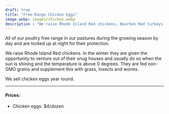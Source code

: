 ```yaml
---
draft: true
title: "Free-Range Chicken Eggs"
image_webp: images/chicken.webp
description : "We raise Rhode Island Red chickens, Bourbon Red turkeys, and Guinea fowl. They are fed non-GMO grains and supplement this with grass, insects and worms."
---
```


All of our poultry free range in our pastures during the growing season by day and are locked up at night for their protection. 

We raise Rhode Island Red chickens. In the winter they are given the opportunity to venture out of their snug houses and usually do so when the sun is shining and the temperature is above 0 degrees. They are fed non-GMO grains and supplement this with grass, insects and worms. 

We sell chicken eggs year round.

---

#### Prices:
- Chicken eggs: $4/dozen
